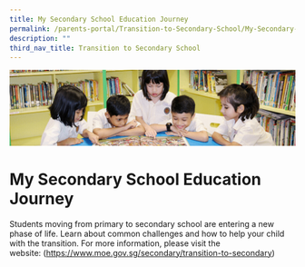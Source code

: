 ```yaml
---
title: My Secondary School Education Journey
permalink: /parents-portal/Transition-to-Secondary-School/My-Secondary-School-Education-Journey/
description: ""
third_nav_title: Transition to Secondary School
---
```

![](/images/banner.gif)

My Secondary School Education Journey
=====================================

Students moving from primary to secondary school are entering a new phase of life. Learn about common challenges and how to help your child with the transition. For more information, please visit the website: (https://www.moe.gov.sg/secondary/transition-to-secondary)
